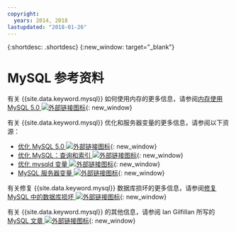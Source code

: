 ```yaml
---
copyright:
  years: 2014, 2018
lastupdated: "2018-01-26"
---
```


{:shortdesc: .shortdesc}
{:new_window: target="_blank"}

# MySQL 参考资料

有关 {{site.data.keyword.mysql}} 如何使用内存的更多信息，请参阅[内存使用 MySQL 5.0 ![外部链接图标](../../icons/launch-glyph.svg "外部链接图标")](http://dev.mysql.com/doc/refman/5.0/en/memory-use.html){: new_window}

有关 {{site.data.keyword.mysql}} 优化和服务器变量的更多信息，请参阅以下资源：
* [优化 MySQL 5.0 ![外部链接图标](../../icons/launch-glyph.svg "外部链接图标")](http://dev.mysql.com/doc/refman/5.0/en/optimization.html){: new_window}
* [优化 MySQL：查询和索引 ![外部链接图标](../../icons/launch-glyph.svg "外部链接图标")](http://www.databasejournal.com/features/mysql/article.php/1382791){: new_window}
* [优化 mysqld 变量 ![外部链接图标](../../icons/launch-glyph.svg "外部链接图标")](http://www.databasejournal.com/features/mysql/article.php/3367871){: new_window}
* [MySQL 服务器变量 ![外部链接图标](../../icons/launch-glyph.svg "外部链接图标")](http://www.mysqlperformanceblog.com/2006/06/08/mysql-server-variables-sql-layer-or-storage-engine-specific/){: new_window}

有关修复 {{site.data.keyword.mysql}} 数据库损坏的更多信息，请参阅[修复 MySQL 中的数据库损坏 ![外部链接图标](../../icons/launch-glyph.svg "外部链接图标")](http://www.databasejournal.com/features/mysql/article.php/3300511){: new_window}

有关 {{site.data.keyword.mysql}} 的其他信息，请参阅 Ian Gilfillan 所写的 [MySQL 文章 ![外部链接图标](../../icons/launch-glyph.svg "外部链接图标")](http://www.databasejournal.com/article.php/1474351){: new_window}
